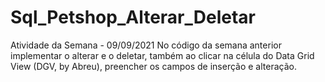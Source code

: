 # Sql_Petshop_Alterar_Deletar
Atividade da Semana - 09/09/2021  No código da semana anterior implementar o alterar e o deletar, também ao clicar na célula do Data Grid View (DGV, by Abreu), preencher os campos de inserção e alteração. 
